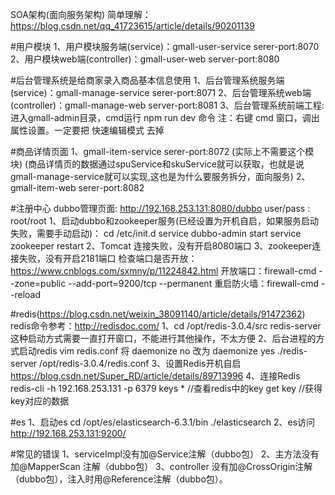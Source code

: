 SOA架构(面向服务架构)
简单理解：https://blog.csdn.net/qq_41723615/article/details/90201139

#用户模块
1、用户模块服务端(service)：gmall-user-service serer-port:8070
2、用户模块web端(controller)：gmall-user-web server-port:8080

#后台管理系统是给商家录入商品基本信息使用
1、后台管理系统服务端(service)：gmall-manage-service serer-port:8071
2、后台管理系统web端(controller)：gmall-manage-web server-port:8081
3、后台管理系统前端工程: 进入gmall-admin目录，cmd运行 npm run dev 命令
注：右键 cmd 窗口，调出属性设置。一定要把  快速编辑模式 去掉

#商品详情页面
1、gmall-item-service  serer-port:8072 (实际上不需要这个模块)
(商品详情页的数据通过spuService和skuService就可以获取，也就是说gmall-manage-service就可以实现,这也是为什么要服务拆分，面向服务)
2、gmall-item-web      serer-port:8082

#注册中心
dubbo管理页面: http://192.168.253.131:8080/dubbo     user/pass : root/root
1、启动dubbo和zookeeper服务(已经设置为开机自启，如果服务启动失败，需要手动启动)：
cd /etc/init.d 
service dubbo-admin start
service zookeeper restart
2、Tomcat 连接失败，没有开启8080端口
3、zookeeper连接失败，没有开启2181端口
检查端口是否开放：https://www.cnblogs.com/sxmny/p/11224842.html
开放端口：firewall-cmd --zone=public --add-port=9200/tcp --permanent
重启防火墙：firewall-cmd --reload

#redis(https://blog.csdn.net/weixin_38091140/article/details/91472362)
redis命令参考：http://redisdoc.com/
1、cd /opt/redis-3.0.4/src
redis-server
这种启动方式需要一直打开窗口，不能进行其他操作，不太方便
2、后台进程的方式启动redis
vim redis.conf
将 daemonize no 改为 daemonize yes
./redis-server /opt/redis-3.0.4/redis.conf
3、设置Redis开机自启
https://blog.csdn.net/Super_RD/article/details/89713996
4、连接Redis
redis-cli -h 192.168.253.131 -p 6379
keys *  //查看redis中的key
get key  //获得key对应的数据

#es
1、启动es
cd /opt/es/elasticsearch-6.3.1/bin
./elasticsearch
2、es访问
http://192.168.253.131:9200/


#常见的错误
1、serviceImpl没有加@Service注解（dubbo包）
2、主方法没有加@MapperScan 注解（dubbo包）
3、controller 没有加@CrossOrigin注解（dubbo包），注入时用@Reference注解（dubbo包）。



